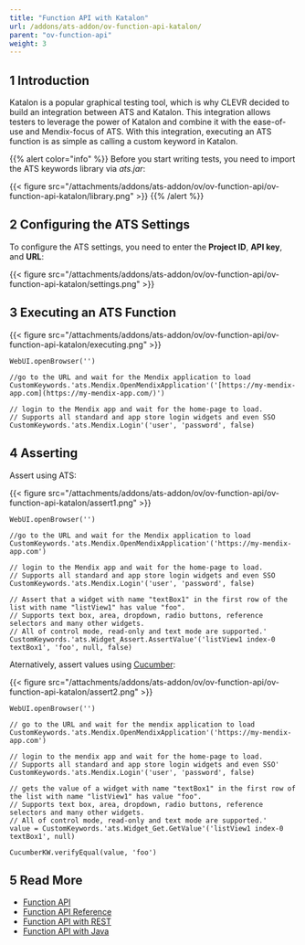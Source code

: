 ```yaml
---
title: "Function API with Katalon"
url: /addons/ats-addon/ov-function-api-katalon/
parent: "ov-function-api"
weight: 3
---
```


## 1 Introduction

Katalon is a popular graphical testing tool, which is why CLEVR decided to build an integration between ATS and Katalon. This integration allows testers to leverage the power of Katalon and combine it with the ease-of-use and Mendix-focus of ATS. With this integration, executing an ATS function is as simple as calling a custom keyword in Katalon.

{{% alert color="info" %}}
Before you start writing tests, you need to import the ATS keywords library via *ats.jar*:<br />

{{< figure src="/attachments/addons/ats-addon/ov/ov-function-api/ov-function-api-katalon/library.png" >}}
{{% /alert %}}

## 2 Configuring the ATS Settings

To configure the ATS settings, you need to enter the **Project ID**, **API key**, and **URL**:

{{< figure src="/attachments/addons/ats-addon/ov/ov-function-api/ov-function-api-katalon/settings.png" >}}

## 3 Executing an ATS Function

{{< figure src="/attachments/addons/ats-addon/ov/ov-function-api/ov-function-api-katalon/executing.png" >}}

```
WebUI.openBrowser('')

//go to the URL and wait for the Mendix application to load
CustomKeywords.'ats.Mendix.OpenMendixApplication'('[https://my-mendix-app.com](https://my-mendix-app.com/)')

// login to the Mendix app and wait for the home-page to load.  
// Supports all standard and app store login widgets and even SSO
CustomKeywords.'ats.Mendix.Login'('user', 'password', false)
```

## 4 Asserting

Assert using ATS:

{{< figure src="/attachments/addons/ats-addon/ov/ov-function-api/ov-function-api-katalon/assert1.png" >}}

```
WebUI.openBrowser('')

//go to the URL and wait for the Mendix application to load
CustomKeywords.'ats.Mendix.OpenMendixApplication'('https://my-mendix-app.com')

// login to the Mendix app and wait for the home-page to load.  
// Supports all standard and app store login widgets and even SSO
CustomKeywords.'ats.Mendix.Login'('user', 'password', false)

// Assert that a widget with name "textBox1" in the first row of the list with name "listView1" has value "foo". 
// Supports text box, area, dropdown, radio buttons, reference selectors and many other widgets.
// All of control mode, read-only and text mode are supported.'
CustomKeywords.'ats.Widget_Assert.AssertValue'('listView1 index-0 textBox1', 'foo', null, false)
```

Aternatively, assert values using [Cucumber](https://cucumber.io/):

{{< figure src="/attachments/addons/ats-addon/ov/ov-function-api/ov-function-api-katalon/assert2.png" >}}

```
WebUI.openBrowser('')
        
// go to the URL and wait for the mendix application to load
CustomKeywords.'ats.Mendix.OpenMendixApplication'('https://my-mendix-app.com')

// login to the mendix app and wait for the home-page to load.
// Supports all standard and app store login widgets and even SSO'
CustomKeywords.'ats.Mendix.Login'('user', 'password', false)

// gets the value of a widget with name "textBox1" in the first row of the list with name "listView1" has value "foo". 
// Supports text box, area, dropdown, radio buttons, reference selectors and many other widgets.
// All of control mode, read-only and text mode are supported.'
value = CustomKeywords.'ats.Widget_Get.GetValue'('listView1 index-0 textBox1', null)

CucumberKW.verifyEqual(value, 'foo')
```

## 5 Read More

* [Function API](/addons/ats-addon/rg-two-function-api/)
* [Function API Reference](/addons/ats-addon/rg-two-function-api-reference/)
* [Function API with REST](/addons/ats-addon/ov-function-api-rest/)
* [Function API with Java](/addons/ats-addon/ov-function-api-java/)
